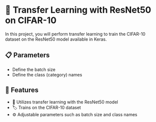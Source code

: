 # 🦾 Transfer Learning with ResNet50 on CIFAR-10
In this project, you will perform transfer learning to train the CIFAR-10 dataset on the ResNet50 model available in Keras.

## 📋 Parameters
- Define the batch size
- Define the class (category) names
  
## 📌 Features
- 🧩 Utilizes transfer learning with the ResNet50 model
- 🏷️ Trains on the CIFAR-10 dataset
- ⚙️ Adjustable parameters such as batch size and class names
